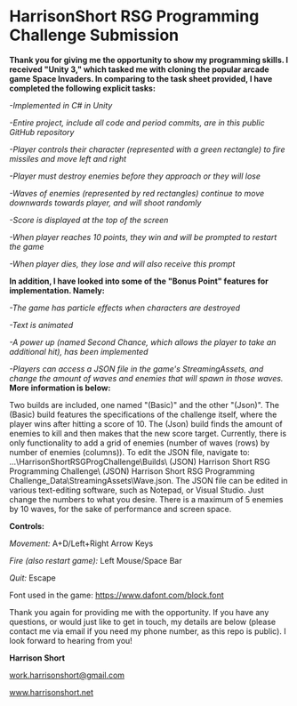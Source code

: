 # HarrisonShort RSG Programming Challenge Submission

**Thank you for giving me the opportunity to show my programming skills. I received "Unity 3," which tasked me with cloning the popular arcade game Space Invaders. In comparing to the task sheet provided, I have completed the following explicit tasks:**

*-Implemented in C# in Unity*

*-Entire project, include all code and period commits, are in this public GitHub repository*

*-Player controls their character (represented with a green rectangle) to fire missiles and move left and right*

*-Player must destroy enemies before they approach or they will lose*

*-Waves of enemies (represented by red rectangles) continue to move downwards towards player, and will shoot randomly*

*-Score is displayed at the top of the screen*

*-When player reaches 10 points, they win and will be prompted to restart the game*

*-When player dies, they lose and will also receive this prompt*


**In addition, I have looked into some of the "Bonus Point" features for implementation. Namely:**

*-The game has particle effects when characters are destroyed*

*-Text is animated*

*-A power up (named Second Chance, which allows the player to take an additional hit), has been implemented*

*-Players can access a JSON file in the game's StreamingAssets, and change the amount of waves and enemies that will spawn in those waves.* **More information is below:**

Two builds are included, one named "(Basic)" and the other "(Json)". The (Basic) build features the specifications of the challenge itself, where the player wins after hitting a score of 10. The (Json) build finds the amount of enemies to kill and then makes that the new score target. Currently, there is only functionality to add a grid of enemies (number of waves (rows) by number of enemies (columns)). To edit the JSON file, navigate to: ...\HarrisonShortRSGProgChallenge\Builds\ (JSON) Harrison Short RSG Programming Challenge\ (JSON) Harrison Short RSG Programming Challenge_Data\StreamingAssets\Wave.json. The JSON file can be edited in various text-editing software, such as Notepad, or Visual Studio. Just change the numbers to what you desire. There is a maximum of 5 enemies by 10 waves, for the sake of performance and screen space.

**Controls:**

*Movement:* A+D/Left+Right Arrow Keys

*Fire (also restart game):* Left Mouse/Space Bar

*Quit:* Escape

Font used in the game: https://www.dafont.com/block.font

Thank you again for providing me with the opportunity. If you have any questions, or would just like to get in touch, my details are below (please contact me via email if you need my phone number, as this repo is public). I look forward to hearing from you!

**Harrison Short**

work.harrisonshort@gmail.com

www.harrisonshort.net
